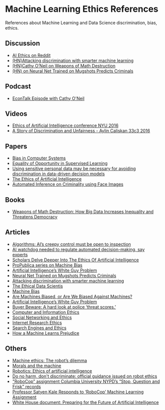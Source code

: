 # Machine Learning Ethics References
References about Machine Learning and Data Science discrimination, bias, ethics.


## Discussion
* [AI Ethics on Reddit](https://www.reddit.com/r/AIethics/)
* [(HN)Attacking discrimination with smarter machine learning](https://news.ycombinator.com/item?id=13004790)
* [(HN)Cathy O’Neil on Weapons of Math Destruction](https://news.ycombinator.com/item?id=12642432)
* [(HN) on Neural Net Trained on Mugshots Predicts Criminals](https://news.ycombinator.com/item?id=13034116)

## Podcast

* [EconTalk Episode with Cathy O'Neil](http://www.econtalk.org/archives/2016/10/cathy_oneil_on_1.html)

## Videos

* [Ethics of Artificial Intelligence conference NYU 2016](https://livestream.com/nyu-tv/ethicsofAI/)
* [A Story of Discrimination and Unfairness - Aylin Caliskan 33c3 2016](https://media.ccc.de/v/33c3-8026-a_story_of_discrimination_and_unfairness)

## Papers 

* [Bias in Computer Systems](https://www.nyu.edu/projects/nissenbaum/papers/biasincomputers.pdf)
* [Equality of Opportunity in Supervised Learning](https://drive.google.com/file/d/0B-wQVEjH9yuhanpyQjUwQS1JOTQ/view)
* [Using sensitive personal data may be necessary
for avoiding discrimination in data-driven decision
models](https://sites.google.com/site/zliobaitefiles2/Zliobaite_fair_regression.pdf?attredirects=1)
* [The Ethics of Artificial Intelligence](http://www.nickbostrom.com/ethics/artificial-intelligence.pdf)
* [Automated Inference on Criminality using Face Images](https://arxiv.org/abs/1611.04135)

## Books

* [Weapons of Math Destruction: How Big Data Increases Inequality and Threatens Democracy](https://www.amazon.com/Weapons-Math-Destruction-Increases-Inequality/dp/0553418815/ref=sr_1_1?ie=UTF8&qid=1479818920&sr=8-1&keywords=Weapons-Math-Destruction-Increases-Inequality)

## Articles
* [Algorithms: AI’s creepy control must be open to inspection](https://www.theguardian.com/commentisfree/2017/jan/01/algorithms-ai-artificial-intelligence-facebook-accountability)
* [AI watchdog needed to regulate automated decision-making, say experts](https://www.theguardian.com/technology/2017/jan/27/ai-artificial-intelligence-watchdog-needed-to-prevent-discriminatory-automated-decisions)
* [Scholars Delve Deeper Into The Ethics Of Artificial Intelligence](http://www.npr.org/sections/alltechconsidered/2016/11/21/502905772/scholars-delve-deeper-into-the-ethics-of-artificial-intelligence)
* [ProPublica series on Machine Bias](https://www.propublica.org/series/machine-bias)
* [Artificial Intelligence’s White Guy Problem](http://www.nytimes.com/2016/06/26/opinion/sunday/artificial-intelligences-white-guy-problem.html)
* [Neural Net Trained on Mugshots Predicts Criminals](https://www.technologyreview.com/s/602955/neural-network-learns-to-identify-criminals-by-their-faces/)
* [Attacking discrimination with smarter machine learning](http://research.google.com/bigpicture/attacking-discrimination-in-ml/)
* [The Ethical Data Scientis](http://www.slate.com/articles/technology/future_tense/2016/02/how_to_bring_better_ethics_to_data_science.html)
* [Machine Bias](https://www.propublica.org/article/machine-bias-risk-assessments-in-criminal-sentencing)
* [Are Machines Biased, or Are We Biased Against Machines?](http://alex.miller.im/posts/are-we-biased-against-machines-propublica-recidivism/)
* [Artificial Intelligence’s White Guy Problem](http://www.nytimes.com/2016/06/26/opinion/sunday/artificial-intelligences-white-guy-problem.html)
* [Buyer Beware: A hard look at police ‘threat scores.’](https://www.equalfuture.us/2016/01/14/buyer-beware-police-threat-scores/)
* [Computer and Information Ethics](http://plato.stanford.edu/entries/ethics-computer/)
* [Social Networking and Ethics](http://plato.stanford.edu/entries/ethics-social-networking/)
* [Internet Research Ethics](http://plato.stanford.edu/entries/ethics-internet-research/)
* [Search Engines and Ethics](http://plato.stanford.edu/entries/ethics-search/)
* [How a Machine Learns Prejudice](https://www.scientificamerican.com/article/how-a-machine-learns-prejudice/)

## Others
* [Machine ethics: The robot’s dilemma](http://www.nature.com/news/machine-ethics-the-robot-s-dilemma-1.17881)
* [Morals and the machine](http://www.economist.com/node/21556234)
* [Robotics: Ethics of artificial intelligence](http://www.nature.com/news/robotics-ethics-of-artificial-intelligence-1.17611)
* [Do no harm, don't discriminate: official guidance issued on robot ethics](https://www.theguardian.com/technology/2016/sep/18/official-guidance-robot-ethics-british-standards-institute)
* ["RoboCop” assignment Columbia University NYPD’s “Stop, Question and Frisk” records](http://columbialion.com/colorcode-statement-on-coms-4771-stop-and-frisk-competition/)
* [Professor Satyen Kale Responds to ‘RoboCop’ Machine Learning Assignment](http://columbialion.com/professor-satyen-kale-responds-to-robocop-ml-assignment/)
* [White House document: Preparing for the Future of Artificial Intelligence](https://www.whitehouse.gov/sites/default/files/whitehouse_files/microsites/ostp/NSTC/preparing_for_the_future_of_ai.pdf)
